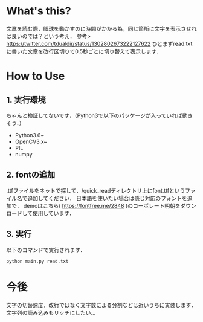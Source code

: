 # What's this?
文章を読む際，眼球を動かすのに時間がかかる為，同じ箇所に文字を表示させれば良いのでは？という考え．
参考> https://twitter.com/tdualdir/status/1302802673222127622
ひとまずread.txtに書いた文章を改行区切りで0.5秒ごとに切り替えて表示します．

# How to Use
## 1. 実行環境
ちゃんと検証してないです，（Python3で以下のパッケージが入っていれば動きそう．）
* Python3.6~
* OpenCV3.x~
* PIL
* numpy

## 2. fontの追加
.ttfファイルをネットで探して，/quick_readディレクトリ上にfont.ttfというファイル名で追加してください．
日本語を使いたい場合は感じ対応のフォントを追加で．
demoはこちら( https://fontfree.me/2848 )のコーポレート明朝をダウンロードして使用しています．

## 3. 実行
以下のコマンドで実行されます．
```
python main.py read.txt
```

# 今後
文字の切替速度，改行ではなく文字数による分割などは近いうちに実装します．文字列の読み込みもリッチにしたい…

